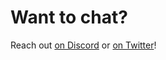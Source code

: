 # Want to chat?

Reach out [on Discord](https://discord.gg/Kgw4HpcuYG) or [on Twitter](https://twitter.com/AskMarvinAI)!